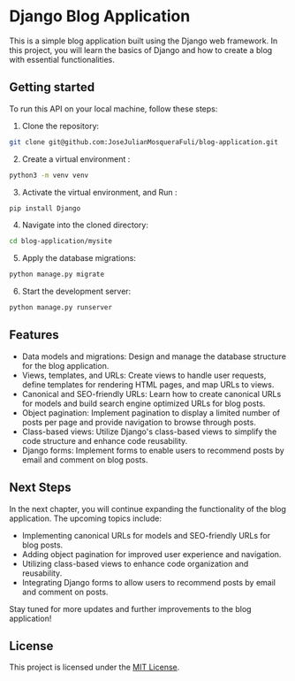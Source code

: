 # Django Blog Application

This is a simple blog application built using the Django web framework. In this project, you will learn the basics of Django and how to create a blog with essential functionalities.

## Getting started

To run this API on your local machine, follow these steps:

1. Clone the repository:

```bash
git clone git@github.com:JoseJulianMosqueraFuli/blog-application.git
```

2. Create a virtual environment :

```bash
python3 -m venv venv
```

3. Activate the virtual environment, and Run :

```bash
pip install Django
```

4. Navigate into the cloned directory:

```bash
cd blog-application/mysite
```

5. Apply the database migrations:

```bash
python manage.py migrate
```

6. Start the development server:

```bash
python manage.py runserver
```

## Features

- Data models and migrations: Design and manage the database structure for the blog application.
- Views, templates, and URLs: Create views to handle user requests, define templates for rendering HTML pages, and map URLs to views.
- Canonical and SEO-friendly URLs: Learn how to create canonical URLs for models and build search engine optimized URLs for blog posts.
- Object pagination: Implement pagination to display a limited number of posts per page and provide navigation to browse through posts.
- Class-based views: Utilize Django's class-based views to simplify the code structure and enhance code reusability.
- Django forms: Implement forms to enable users to recommend posts by email and comment on blog posts.

## Next Steps

In the next chapter, you will continue expanding the functionality of the blog application. The upcoming topics include:

- Implementing canonical URLs for models and SEO-friendly URLs for blog posts.
- Adding object pagination for improved user experience and navigation.
- Utilizing class-based views to enhance code organization and reusability.
- Integrating Django forms to allow users to recommend posts by email and comment on posts.

Stay tuned for more updates and further improvements to the blog application!

## License

This project is licensed under the [MIT License](LICENSE).
